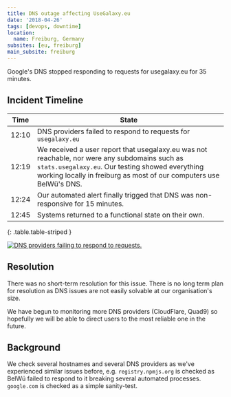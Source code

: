 ```yaml
---
title: DNS outage affecting UseGalaxy.eu
date: '2018-04-26'
tags: [devops, downtime]
location:
  name: Freiburg, Germany
subsites: [eu, freiburg]
main_subsite: freiburg
---
```


Google's DNS stopped responding to requests for usegalaxy.eu for 35 minutes.

## Incident Timeline

Time  | State
---   | ---
12:10 | DNS providers failed to respond to requests for `usegalaxy.eu`
12:19 | We received a user report that usegalaxy.eu was not reachable, nor were any subdomains such as `stats.usegalaxy.eu`. Our testing showed everything working locally in freiburg as most of our computers use BelWü's DNS.
12:24 | Our automated alert finally trigged that DNS was non-responsive for 15 minutes.
12:45 | Systems returned to a functional state on their own.
{: .table.table-striped }

<a href="/assets/media/2018-04-26-outage.png">
<img src="/assets/media/2018-04-26-outage.png" alt="DNS providers failing to respond to requests." />
</a>


## Resolution

There was no short-term resolution for this issue. There is no long term plan
for resolution as DNS issues are not easily solvable at our organisation's
size.

We have begun to monitoring more DNS providers (CloudFlare, Quad9) so hopefully
we will be able to direct users to the most reliable one in the future.

## Background

We check several hostnames and several DNS providers as we've experienced
similar issues before, e.g. `registry.npmjs.org` is checked as BelWü failed to
respond to it breaking several automated processes. `google.com` is checked as a simple sanity-test.

